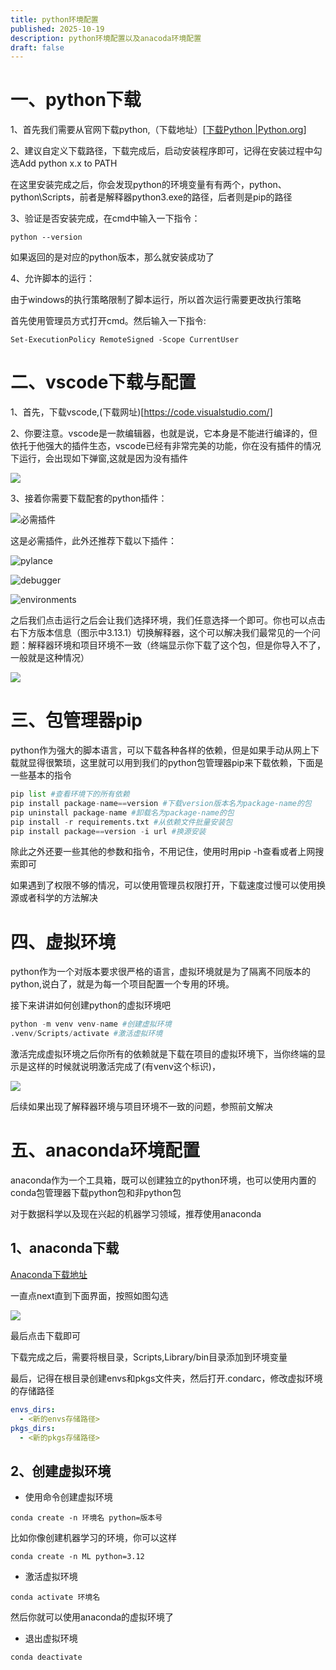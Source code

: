 ```yaml
---
title: python环境配置
published: 2025-10-19
description: python环境配置以及anacoda环境配置
draft: false
---
```


# 一、python下载

1、首先我们需要从官网下载python,（下载地址）[[下载Python |Python.org](https://www.python.org/downloads/)]

2、建议自定义下载路径，下载完成后，启动安装程序即可，记得在安装过程中勾选Add python x.x to PATH

在这里安装完成之后，你会发现python的环境变量有有两个，python、python\Scripts，前者是解释器python3.exe的路径，后者则是pip的路径

3、验证是否安装完成，在cmd中输入一下指令：

```shell
python --version
```

如果返回的是对应的python版本，那么就安装成功了

4、允许脚本的运行：

由于windows的执行策略限制了脚本运行，所以首次运行需要更改执行策略

首先使用管理员方式打开cmd。然后输入一下指令:

```shell
Set-ExecutionPolicy RemoteSigned -Scope CurrentUser
```

# 二、vscode下载与配置

1、首先，下载vscode,(下载网址)[https://code.visualstudio.com/]

2、你要注意。vscode是一款编辑器，也就是说，它本身是不能进行编译的，但依托于他强大的插件生态，vscode已经有非常完美的功能，你在没有插件的情况下运行，会出现如下弹窗,这就是因为没有插件

![](image0.png)

3、接着你需要下载配套的python插件：

![必需插件](image1.png)

这是必需插件，此外还推荐下载以下插件：

![pylance](image2.png)

![debugger](image3.png)

![environments](image4.png)

之后我们点击运行之后会让我们选择环境，我们任意选择一个即可。你也可以点击右下方版本信息（图示中3.13.1）切换解释器，这个可以解决我们最常见的一个问题：解释器环境和项目环境不一致（终端显示你下载了这个包，但是你导入不了，一般就是这种情况）

![](image5.png)

# 三、包管理器pip

python作为强大的脚本语言，可以下载各种各样的依赖，但是如果手动从网上下载就显得很繁琐，这里就可以用到我们的python包管理器pip来下载依赖，下面是一些基本的指令

```python
pip list #查看环境下的所有依赖
pip install package-name==version #下载version版本名为package-name的包
pip uninstall package-name #卸载名为package-name的包
pip install -r requirements.txt #从依赖文件批量安装包
pip install package==version -i url #换源安装
```

除此之外还要一些其他的参数和指令，不用记住，使用时用pip -h查看或者上网搜索即可

如果遇到了权限不够的情况，可以使用管理员权限打开，下载速度过慢可以使用换源或者科学的方法解决

# 四、虚拟环境

python作为一个对版本要求很严格的语言，虚拟环境就是为了隔离不同版本的python,说白了，就是为每一个项目配置一个专用的环境。

接下来讲讲如何创建python的虚拟环境吧

```python
python -m venv venv-name #创建虚拟环境
.venv/Scripts/activate #激活虚拟环境
```

激活完成虚拟环境之后你所有的依赖就是下载在项目的虚拟环境下，当你终端的显示是这样的时候就说明激活完成了(有venv这个标识)，

![](image6.png)

后续如果出现了解释器环境与项目环境不一致的问题，参照前文解决

# 五、anaconda环境配置

anaconda作为一个工具箱，既可以创建独立的python环境，也可以使用内置的conda包管理器下载python包和非python包

对于数据科学以及现在兴起的机器学习领域，推荐使用anaconda

## 1、anaconda下载

[Anaconda下载地址](https://www.anaconda.com/download)

一直点next直到下面界面，按照如图勾选

![](image7.png)

最后点击下载即可

下载完成之后，需要将根目录，Scripts,Library/bin目录添加到环境变量

最后，记得在根目录创建envs和pkgs文件夹，然后打开.condarc，修改虚拟环境的存储路径

```yaml
envs_dirs:
  - <新的envs存储路径>
pkgs_dirs:
  - <新的pkgs存储路径>
```

## 2、创建虚拟环境

- 使用命令创建虚拟环境

```
conda create -n 环境名 python=版本号
```

比如你像创建机器学习的环境，你可以这样

```
conda create -n ML python=3.12
```

- 激活虚拟环境

```
conda activate 环境名
```

然后你就可以使用anaconda的虚拟环境了

- 退出虚拟环境

```
conda deactivate
```

